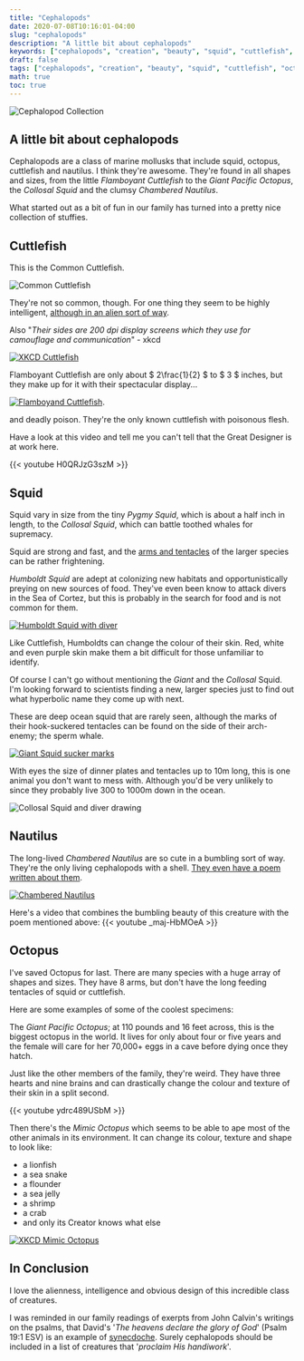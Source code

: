 ```yaml
---
title: "Cephalopods"
date: 2020-07-08T10:16:01-04:00
slug: "cephalopods"
description: "A little bit about cephalopods"
keywords: ["cephalopods", "creation", "beauty", "squid", "cuttlefish", "octopus", "nautilus"]
draft: false
tags: ["cephalopods", "creation", "beauty", "squid", "cuttlefish", "octopus", "nautilus"]
math: true
toc: true
---
```


![Cephalopod Collection](/images/Cephalopod_Stuffies_Collection.jpg "I know. I'm a bit obsessed")

## A little bit about cephalopods

Cephalopods are a class of marine mollusks that include squid, octopus, cuttlefish and nautilus. I think they're awesome. They're found in all shapes and sizes, from the little *Flamboyant Cuttlefish* to the *Giant Pacific Octopus*, the *Collosal Squid* and the clumsy *Chambered Nautilus*.

What started out as a bit of fun in our family has turned into a pretty nice collection of stuffies.

## Cuttlefish

This is the Common Cuttlefish.

![Common Cuttlefish](/images/francis-nie-DcitvRh5n18-unsplash.jpg "Eerie, isn't it?")

They're not so common, though. For one thing they seem to be highly intelligent, [although in an alien sort of way](https://ocean.si.edu/ocean-life/invertebrates/so-you-think-youre-smarter-cephalopod).

Also "*Their sides are 200 dpi display screens which they use for camouflage and communication*" - xkcd

[![XKCD Cuttlefish](https://imgs.xkcd.com/comics/cuttlefish.png "I promise not to sic them on any physicists!")](https://xkcd.com/520/)

Flamboyant Cuttlefish are only about $ 2\frac{1}{2} $ to $ 3 $ inches, but they make up for it with their spectacular display...

[![Flamboyand Cuttlefish](https://www.montereybayaquarium.org/globalassets/mba/images/animals/octopus-and-kin/flamboyant-cuttlefish-tr17-0974.jpg "Wow! That is cute!")](https://www.montereybayaquarium.org/animals/animals-a-to-z/flamboyant-cuttlefish/).

and deadly poison. They're the only known cuttlefish with poisonous flesh.

Have a look at this video and tell me you can't tell that the Great Designer is at work here.

{{< youtube H0QRJzG3szM >}}

## Squid

Squid vary in size from the tiny *Pygmy Squid*, which is about a half inch in length, to the *Collosal Squid*, which can battle toothed whales for supremacy.

Squid are strong and fast, and the [arms and tentacles](https://en.wikipedia.org/wiki/Cephalopod_limb#Description) of the larger species can be rather frightening.

*Humboldt Squid* are adept at colonizing new habitats and opportunistically preying on new sources of food. They've even been know to attack divers in the Sea of Cortez, but this is probably in the search for food and is not common for them.

[![Humboldt Squid with diver](https://otlibrary.com/wp-content/gallery/humboldt-squid/article-2202204-14f96e9d000005dc-706_964x618.jpg "That's a big Squid!")](https://otlibrary.com/humboldt-squid/)

Like Cuttlefish, Humboldts can change the colour of their skin. Red, white and even purple skin make them a bit difficult for those unfamiliar to identify.

Of course I can't go without mentioning the *Giant* and the *Collosal* Squid. I'm looking forward to scientists finding a new, larger species just to find out what hyperbolic name they come up with next.

These are deep ocean squid that are rarely seen, although the marks of their hook-suckered tentacles can be found on the side of their arch-enemy; the sperm whale.

[![Giant Squid sucker marks](https://ocean.si.edu/sites/default/files/styles/photo_full/public/D1000020-scaled_1.jpg "Not my idea of a good meal")](https://ocean.si.edu/ocean-life/invertebrates/giant-squid-sucker-marks)

With eyes the size of dinner plates and tentacles up to 10m long, this is one animal you don't want to mess with. Although you'd be very unlikely to since they probably live 300 to 1000m down in the ocean.

![Collosal Squid and diver drawing](https://upload.wikimedia.org/wikipedia/commons/thumb/3/37/Calmarcolossal.jpg/218px-Calmarcolossal.jpg "Collosally stupid to swim this close")

## Nautilus

The long-lived *Chambered Nautilus* are so cute in a bumbling sort of way. They're the only living cephalopods with a shell. [They even have a poem written about them](https://www.poetryfoundation.org/poems/44379/the-chambered-nautilus).

[![Chambered Nautilus](https://www.aquariumofpacific.org/images/made/images/membership/nautilus-dark_750_563_80auto_s.jpg "Isn't it the cutest thing?")](http://www.aquariumofpacific.org/onlinelearningcenter/species/chambered_nautilus/)

Here's a video that combines the bumbling beauty of this creature with the poem mentioned above:
{{< youtube _maj-HbMOeA >}}

## Octopus

I've saved Octopus for last. There are many species with a huge array of shapes and sizes. They have 8 arms, but don't have the long feeding tentacles of squid or cuttlefish.

Here are some examples of some of the coolest specimens:

The *Giant Pacific Octopus*; at 110 pounds and 16 feet across, this is the biggest octopus in the world. It lives for only about four or five years and the female will care for her 70,000+ eggs in a cave before dying once they hatch.

Just like the other members of the family, they're weird. They have three hearts and nine brains and can drastically change the colour and texture of their skin in a split second.

{{< youtube ydrc489USbM >}}

Then there's the *Mimic Octopus* which seems to be able to ape most of the other animals in its environment. It can change its colour, texture and shape to look like:
- a lionfish 
- a sea snake
- a flounder
- a sea jelly
- a shrimp
- a crab
- and only its Creator knows what else

[![XKCD Mimic Octopus](https://imgs.xkcd.com/comics/mimic_octopus.png "I know, right?")](https://xkcd.com/928/)

## In Conclusion

I love the alienness, intelligence and obvious design of this incredible class of creatures.

I was reminded in our family readings of exerpts from John Calvin's writings on the psalms, that David's '*The heavens declare the glory of God*' (Psalm 19:1 ESV) is an example of [synecdoche](https://www.dictionary.com/browse/synecdoche?s=t). Surely cephalopods should be included in a list of creatures that '*proclaim His handiwork*'.
